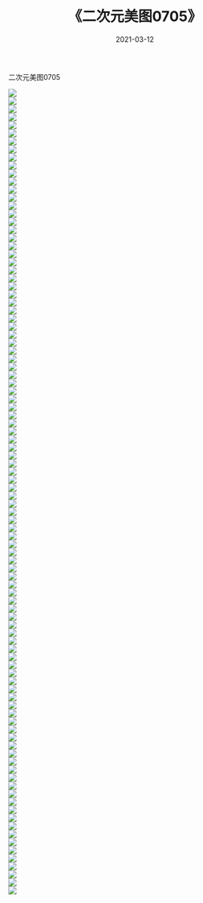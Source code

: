 ﻿---
layout: post
title:  《二次元美图0705》
date:   2021-03-12
img: http://imgx.orgx.ga/二次元/2021/二次元美图0705/000.jpg
categories: [美女, 清纯, 唯美]
---

二次元美图0705

 ![](http://imgx.orgx.ga/二次元/2021/二次元美图0705/001.png) <br>![](http://imgx.orgx.ga/二次元/2021/二次元美图0705/002.png) <br>![](http://imgx.orgx.ga/二次元/2021/二次元美图0705/003.png) <br>![](http://imgx.orgx.ga/二次元/2021/二次元美图0705/004.png) <br>![](http://imgx.orgx.ga/二次元/2021/二次元美图0705/005.png) <br>![](http://imgx.orgx.ga/二次元/2021/二次元美图0705/006.png) <br>![](http://imgx.orgx.ga/二次元/2021/二次元美图0705/007.png) <br>![](http://imgx.orgx.ga/二次元/2021/二次元美图0705/008.png) <br>![](http://imgx.orgx.ga/二次元/2021/二次元美图0705/009.png) <br>![](http://imgx.orgx.ga/二次元/2021/二次元美图0705/010.png) <br>![](http://imgx.orgx.ga/二次元/2021/二次元美图0705/011.png) <br>![](http://imgx.orgx.ga/二次元/2021/二次元美图0705/012.png) <br>![](http://imgx.orgx.ga/二次元/2021/二次元美图0705/013.png) <br>![](http://imgx.orgx.ga/二次元/2021/二次元美图0705/014.png) <br>![](http://imgx.orgx.ga/二次元/2021/二次元美图0705/015.png) <br>![](http://imgx.orgx.ga/二次元/2021/二次元美图0705/016.png) <br>![](http://imgx.orgx.ga/二次元/2021/二次元美图0705/017.png) <br>![](http://imgx.orgx.ga/二次元/2021/二次元美图0705/018.png) <br>![](http://imgx.orgx.ga/二次元/2021/二次元美图0705/019.png) <br>![](http://imgx.orgx.ga/二次元/2021/二次元美图0705/020.png) <br>![](http://imgx.orgx.ga/二次元/2021/二次元美图0705/021.png) <br>![](http://imgx.orgx.ga/二次元/2021/二次元美图0705/022.png) <br>![](http://imgx.orgx.ga/二次元/2021/二次元美图0705/023.png) <br>![](http://imgx.orgx.ga/二次元/2021/二次元美图0705/024.png) <br>![](http://imgx.orgx.ga/二次元/2021/二次元美图0705/025.png) <br>![](http://imgx.orgx.ga/二次元/2021/二次元美图0705/026.png) <br>![](http://imgx.orgx.ga/二次元/2021/二次元美图0705/027.png) <br>![](http://imgx.orgx.ga/二次元/2021/二次元美图0705/028.png) <br>![](http://imgx.orgx.ga/二次元/2021/二次元美图0705/029.png) <br>![](http://imgx.orgx.ga/二次元/2021/二次元美图0705/030.png) <br>![](http://imgx.orgx.ga/二次元/2021/二次元美图0705/031.png) <br>![](http://imgx.orgx.ga/二次元/2021/二次元美图0705/032.png) <br>![](http://imgx.orgx.ga/二次元/2021/二次元美图0705/033.png) <br>![](http://imgx.orgx.ga/二次元/2021/二次元美图0705/034.png) <br>![](http://imgx.orgx.ga/二次元/2021/二次元美图0705/035.png) <br>![](http://imgx.orgx.ga/二次元/2021/二次元美图0705/036.png) <br>![](http://imgx.orgx.ga/二次元/2021/二次元美图0705/037.png) <br>![](http://imgx.orgx.ga/二次元/2021/二次元美图0705/038.png) <br>![](http://imgx.orgx.ga/二次元/2021/二次元美图0705/039.png) <br>![](http://imgx.orgx.ga/二次元/2021/二次元美图0705/040.png) <br>![](http://imgx.orgx.ga/二次元/2021/二次元美图0705/041.png) <br>![](http://imgx.orgx.ga/二次元/2021/二次元美图0705/042.png) <br>![](http://imgx.orgx.ga/二次元/2021/二次元美图0705/043.png) <br>![](http://imgx.orgx.ga/二次元/2021/二次元美图0705/044.png) <br>![](http://imgx.orgx.ga/二次元/2021/二次元美图0705/045.png) <br>![](http://imgx.orgx.ga/二次元/2021/二次元美图0705/046.png) <br>![](http://imgx.orgx.ga/二次元/2021/二次元美图0705/047.png) <br>![](http://imgx.orgx.ga/二次元/2021/二次元美图0705/048.png) <br>![](http://imgx.orgx.ga/二次元/2021/二次元美图0705/049.png) <br>![](http://imgx.orgx.ga/二次元/2021/二次元美图0705/050.png) <br>![](http://imgx.orgx.ga/二次元/2021/二次元美图0705/051.png) <br>![](http://imgx.orgx.ga/二次元/2021/二次元美图0705/052.png) <br>![](http://imgx.orgx.ga/二次元/2021/二次元美图0705/053.png) <br>![](http://imgx.orgx.ga/二次元/2021/二次元美图0705/054.png) <br>![](http://imgx.orgx.ga/二次元/2021/二次元美图0705/055.png) <br>![](http://imgx.orgx.ga/二次元/2021/二次元美图0705/056.png) <br>![](http://imgx.orgx.ga/二次元/2021/二次元美图0705/057.png) <br>![](http://imgx.orgx.ga/二次元/2021/二次元美图0705/058.png) <br>![](http://imgx.orgx.ga/二次元/2021/二次元美图0705/059.png) <br>![](http://imgx.orgx.ga/二次元/2021/二次元美图0705/060.png) <br>![](http://imgx.orgx.ga/二次元/2021/二次元美图0705/061.png) <br>![](http://imgx.orgx.ga/二次元/2021/二次元美图0705/062.png) <br>![](http://imgx.orgx.ga/二次元/2021/二次元美图0705/063.png) <br>![](http://imgx.orgx.ga/二次元/2021/二次元美图0705/064.png) <br>![](http://imgx.orgx.ga/二次元/2021/二次元美图0705/065.png) <br>![](http://imgx.orgx.ga/二次元/2021/二次元美图0705/066.png) <br>![](http://imgx.orgx.ga/二次元/2021/二次元美图0705/067.png) <br>![](http://imgx.orgx.ga/二次元/2021/二次元美图0705/068.png) <br>![](http://imgx.orgx.ga/二次元/2021/二次元美图0705/069.png) <br>![](http://imgx.orgx.ga/二次元/2021/二次元美图0705/070.png) <br>![](http://imgx.orgx.ga/二次元/2021/二次元美图0705/071.png) <br>![](http://imgx.orgx.ga/二次元/2021/二次元美图0705/072.png) <br>![](http://imgx.orgx.ga/二次元/2021/二次元美图0705/073.png) <br>![](http://imgx.orgx.ga/二次元/2021/二次元美图0705/074.png) <br>![](http://imgx.orgx.ga/二次元/2021/二次元美图0705/075.png) <br>![](http://imgx.orgx.ga/二次元/2021/二次元美图0705/076.png) <br>![](http://imgx.orgx.ga/二次元/2021/二次元美图0705/077.png) <br>![](http://imgx.orgx.ga/二次元/2021/二次元美图0705/078.png) <br>![](http://imgx.orgx.ga/二次元/2021/二次元美图0705/079.png) <br>![](http://imgx.orgx.ga/二次元/2021/二次元美图0705/080.png) <br>![](http://imgx.orgx.ga/二次元/2021/二次元美图0705/081.png) <br>![](http://imgx.orgx.ga/二次元/2021/二次元美图0705/082.png) <br>![](http://imgx.orgx.ga/二次元/2021/二次元美图0705/083.png) <br>![](http://imgx.orgx.ga/二次元/2021/二次元美图0705/084.png) <br>![](http://imgx.orgx.ga/二次元/2021/二次元美图0705/085.png) <br>![](http://imgx.orgx.ga/二次元/2021/二次元美图0705/086.png) <br>![](http://imgx.orgx.ga/二次元/2021/二次元美图0705/087.png) <br>![](http://imgx.orgx.ga/二次元/2021/二次元美图0705/088.png) <br>![](http://imgx.orgx.ga/二次元/2021/二次元美图0705/089.png) <br>![](http://imgx.orgx.ga/二次元/2021/二次元美图0705/090.png) <br>![](http://imgx.orgx.ga/二次元/2021/二次元美图0705/091.png) <br>![](http://imgx.orgx.ga/二次元/2021/二次元美图0705/092.png) <br>![](http://imgx.orgx.ga/二次元/2021/二次元美图0705/093.png) <br>![](http://imgx.orgx.ga/二次元/2021/二次元美图0705/094.png) <br>![](http://imgx.orgx.ga/二次元/2021/二次元美图0705/095.png) <br>![](http://imgx.orgx.ga/二次元/2021/二次元美图0705/096.png) <br>![](http://imgx.orgx.ga/二次元/2021/二次元美图0705/097.png) <br>![](http://imgx.orgx.ga/二次元/2021/二次元美图0705/098.png) <br>![](http://imgx.orgx.ga/二次元/2021/二次元美图0705/099.png) <br>![](http://imgx.orgx.ga/二次元/2021/二次元美图0705/100.png) <br>